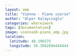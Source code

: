 ```yaml
---
layout: amp
title: "Vienna - Piano course"
author: "Alper Kalaycioglu"
categories: whereiwork
tags: [documentation]
image: vienna16-piano_amp.jpg
location:
  latitude: 48.196575
  longitude: 16.3942694444444
---
```

